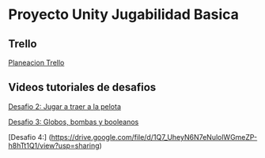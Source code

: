 # Proyecto Unity Jugabilidad Basica

## Trello
[Planeacion Trello](https://trello.com/invite/b/XawGBlxt/ATTI6dd354a75d08ca98282628b8376e87759D4111E1/instrumento-u2)

## Videos tutoriales de desafios

[Desafio 2: Jugar a traer a la pelota](https://drive.google.com/file/d/1zZGZBFHplL8pT9RpFddis-WqeDmrw9im/view?usp=sharing)

[Desafio 3: Globos, bombas y booleanos](https://drive.google.com/file/d/1rtVAdhCTm_3dXiraGBUg6kaCU784X6Gp/view?usp=sharing)

[Desafio 4:] (https://drive.google.com/file/d/1Q7_UheyN6N7eNulolWGmeZP-h8hTt1Q1/view?usp=sharing)

